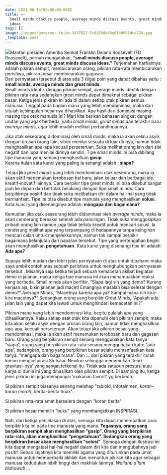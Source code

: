 ```yaml
---
date: 2021-06-14T00:00:00.000Z
title: >-
  Small minds discuss people, average minds discuss events, great minds discuss
  ideas
tags: []
image: /images/governor-to-be-3437022-5c6325dd46e0fb0001dcd724.jpg
_template: post
---
```


![](/images/governor-to-be-3437022-5c6325dd46e0fb0001dcd724.jpg)Mantan presiden Amerika Serikat Franklin Delano Roosevelt (FD Roosevelt), pernah mengatakan, **“small minds discuss people, average minds discuss events, great minds discuss ideas."** Terjemahan harfiahnya adalah pikiran sempit, membicarakan orang, pikiran rata-rata membicarakan peristiwa, pikiran besar membicarakan gagasan.  
Dari pernyataan tersebut di atas ada 3 (tiga) poin yang dapat dibahas yaitu : **small minds, average minds dan great minds**.  
Small minds identik dengan pikiran sempit, average minds identik dengan pikiran rata-rata sedangkan great minds dapat dimaknai sebagai pikiran besar. Ketiga jenis pikiran ini ada di dalam setiap otak pikiran semua manusia. Tinggal pada bagian mana yang lebih mendominasi, maka dari situlah kesimpulan besarnya dihasilkan. Apa hasil dari dominasi masing-masing tipe otak manusia ini? Mari kita  berikan bahasan singkat  dengan urutan yang agak berbeda, yaitu _small minds_, _great minds_ dan terakhir baru _average minds_, agar lebih mudah melihat perbandingannya.

Jika otak seseorang didominasi oleh small minds, maka ia akan selalu asyik dengan urusan orang lain, sibuk menilai sesuatu di luar dirinya, namun tidak menghasilkan apa-apa kecuali perseteruan. Suka melihat orang lain dari sisi negatif dan lupa menilai dirinya sendiri. Tipe small minds ini bisa dibilang tipe manusia yang senang menghasilkan **gosip**.  
Karena itulah kata kunci yang paling ia senangi adalah : **siapa?**

Tetapi jika _great minds_ yang lebih mendominasi otak seseorang, maka ia akan aktif menemukan terobosan hal baru, jalan keluar dan berbagai ide kreatif-inovatif lainnya. Cara berpikir tipe great minds ini bisa disebut sangat jauh ke depan dan bertolak belakang dengan tipe small minds. Cara berpikirnya positif dan tidak suka melibatkan diri dalam hal-hal yang tidak bermanfaat. Tipe ini bisa disebut tipe manusia yang menghasilkan **solusi.** Kata kunci yang disenanginya adalah: **mengapa dan bagaimana?**

Kemudian jika otak seseorang lebih didominasi oleh _average minds_, maka ia akan cenderung bereaksi setelah ada pancingan. Tidak suka menggosipkan pribadi orang lain namun juga tidak terlalu kreatif untuk mencari solusi. Ia cenderung melihat apa yang terpampang di hadapannya tanpa keinginan mencari celah untuk menjelekkannya, namun tak sampai berpikir bagaimana kelanjutan dari paparan tersebut. Tipe yang pertengahan begini akan menghasilkan **pengetahuan.** Kata kunci yang disenangi tipe ini adalah: **Ada apa?**

Supaya lebih mudah dan lebih jelas pernyataan di atas untuk dipahami maka saya ambil contoh atas sebuah peristiwa untuk menghubungkan pernyataan tersebut . Misalnya saja ketika terjadi sebuah kemacetan akibat kegiatan demo di jalanan, maka ketiga tipe manusia ini akan menampakkan reaksi yang berbeda. Small minds akan berfikir, “Siapa lagi sih yang demo? Kurang kerjaan aja, bikin jalanan jadi macet! Emangnya masalah bisa selesai dengan demo?” Average Minds, “Macetnya karena apa ya? Sampai mana nih kira-kira macetnya?” Sedangkan orang yang berpikir Great Minds, “Apakah ada jalan lain yang dapat kita lewati untuk menghindari kemacetan ini?”

Pikiran mana yang lebih mendominasi kita, begitu pulalah apa yang dihasilkannya. Kalau setiap saat otak kita dipenuhi oleh pikiran sempit, maka kita akan selalu asyik dengan urusan orang lain, namun tidak menghasilkan apa-apa, kecuali perseteruan. Akan tetapi jika pikiran besar yang mendominasi, maka ia akan aktif menemukan terobosan baru dan gagasan baru. Orang yang berpikiran sempit senang menggunakan kata tanya “siapa”, orang yang berpikiran rata-rata senang menggunakan kata: “ada apa”, sedangkan, orang yang berpikiran besar selalu memanfaatkan kata tanya: “mengapa dan bagaimana”. Dan ... dari pikiran yang terakhir itulah konon menginspirasi Sir Isaac Newton sehingga menemukan 'teori gravitasi-nya' yang sangat terkenal itu. Tidak ada satupun prestasi atau karya di dunia ini yang dihasilkan oleh pikiran sempit. Di samping itu, ketiga jenis pikiran ini juga mempunyai ‘makanan favorit' yg berbeda.

Si pikiran sempit biasanya senang melahap "tabloid, infotainmen, _koran-koran merah_, berita-berita hoax".

Si pikiran rata-rata amat berselera dengan "koran berita"

Si pikiran besar memilih "buku" yang membangkitkan INSPIRASI.

Nah, dari ketiga penjelasan di atas, semoga kita dapat menempatkan cara berpikir kita ini pada tipe manusia yang mana. **Tegasnya, orang yang berpikiran sempit akan menghasilkan "gosip". Orang yang berpikiran rata-rata, akan menghasilkan "pengetahuan". Sedangkan orang yang berpikiran besar akan menghasilkan "solusi"**.  Semoga dengan ilustrasi ini kita dapat mengatasi hal-hal negatif dalam diri kita dan mengubahnya jadi positif. Sebab sejatinya kita memiliki agama yang diturunkan pada umat manusia untuk memperbaiki akhlak dan menuntun pikiran kita agar sebagai manusia kedudukan lebih tinggi dari makhluk lainnya. _Wallahu a'lam bishawab ..._
